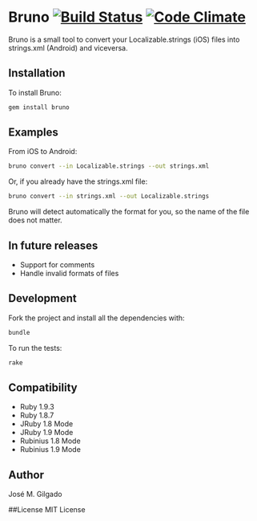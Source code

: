 # Bruno [![Build Status](https://travis-ci.org/josem/bruno.png?branch=master)](https://travis-ci.org/josem/bruno) [![Code Climate](https://codeclimate.com/github/josem/bruno.png)](https://codeclimate.com/github/josem/bruno)
Bruno is a small tool to convert your Localizable.strings (iOS) files into strings.xml (Android) and viceversa.

## Installation
To install Bruno:
```bash
gem install bruno
```

## Examples

From iOS to Android:
```bash
bruno convert --in Localizable.strings --out strings.xml
```

Or, if you already have the strings.xml file:
```bash
bruno convert --in strings.xml --out Localizable.strings
```

Bruno will detect automatically the format for you, so the name of the file does not matter.

## In future releases
* Support for comments
* Handle invalid formats of files

## Development
Fork the project and install all the dependencies with:
```bash
bundle
```

To run the tests:
```bash
rake
```

## Compatibility
* Ruby 1.9.3
* Ruby 1.8.7
* JRuby 1.8 Mode
* JRuby 1.9 Mode
* Rubinius 1.8 Mode
* Rubinius 1.9 Mode

## Author
José M. Gilgado

##License
MIT License

